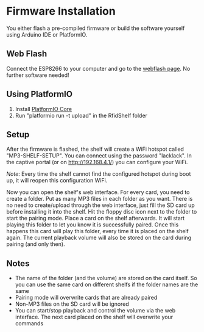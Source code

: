 # Firmware Installation
You either flash a pre-compiled firmware or build the software yourself using Arduino IDE or PlatformIO.

## Web Flash
Connect the ESP8266 to your computer and go to the [webflash page](https://thenitek.github.io/RfidShelf/). No further software needed!

## Using PlatformIO
1. Install [PlatformIO Core](https://platformio.org/install/cli)
1. Run "platformio run -t upload" in the RfidShelf folder

## Setup
After the firmware is flashed, the shelf will create a WiFi hotspot called "MP3-SHELF-SETUP". You can connect using the password "lacklack". In the captive portal (or on http://192.168.4.1/) you can configure your WiFi.

*Note*: Every time the shelf cannot find the configured hotspot during boot up, it will reopen this configuration WiFi.

Now you can open the shelf's web interface. For every card, you need to create a folder. Put as many MP3 files in each folder as you want. There is no need to create/upload through the web interface, just fill the SD card up before installing it into the shelf. Hit the floppy disc icon next to the folder to start the pairing mode. Place a card on the shelf afterwards. It will start playing this folder to let you know it is successfully paired. Once this happens this card will play this folder, every time it is placed on the shelf again. The current playback volume will also be stored on the card during pairing (and only then).

## Notes
* The name of the folder (and the volume) are stored on the card itself. So you can use the same card on different shelfs if the folder names are the same
* Pairing mode will overwrite cards that are already paired
* Non-MP3 files on the SD card will be ignored
* You can start/stop playback and control the volume via the web interface. The next card placed on the shelf will overwrite your commands
